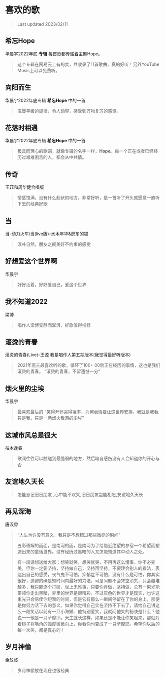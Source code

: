 # 喜欢的歌

> Last updated 2023/02/11
## 希忘Hope
华晨宇2022年底 **专辑**
每首歌都传递着主题Hope。

> 这个专辑在网易云上有的卖，共收录了11首歌曲，真的好听！另外YouTube Music上可以免费听。


## 向阳而生
华晨宇2022年底专辑 **希忘Hope** 中的一首
> 温暖平缓的旋律，令人动容，感受到万物复苏的感觉。


## 花落时相遇
华晨宇2022年底专辑 **希忘Hope** 中的一首
> 极具同理心的歌词，就像专辑的名字一样，**Hope**。每一个正在或者已经经历过艰难困苦的人，都会从中共情。

## 传奇
王菲和周华健合唱版
> 情感饱满，没有什么起伏的地方，非常好听，是一首听了开头就愿意一直听下去的经典好歌

## 当
当-动力火车/当(live版)-水木年华&房东的猫
> 淳朴自然，朋友之间美好不约束的感觉

## 好想爱这个世界啊
华晨宇
> 好好活着，好好爱自己，爱这个世界

## 我不知道2022
梁博
> 唱作人梁博安静而澎湃，好歌值得推荐

## 滚烫的青春
滚烫的青春(Live)-王源 
我是唱作人第五期版本(我觉得最好听版本)
> 2021年高三最喜欢听的歌，循环了100+
> 00后正在经历的事情，这也是我们滚烫的青春。
> ”滚烫的青春，不留遗憾一分“

## 烟火里的尘埃
华晨宇
> 最喜欢最后的 “笑得开怀哭得坦率，为何表情要让这世界安排，我就是我我只是我，只是一场烟火散落的尘埃”

## 这城市风总是很大
枯木逢春
> 歌词往往可以触碰到最脆弱的地方，然后暗自感伤没有人会知道你的开心与否

## 友谊地久天长

> 怎能忘记旧日朋友 ,心中能不欢笑,旧日朋友岂能相忘,友谊地久天长

## 再见深海
唐汉霄
> “人生也许没有意义，我只是不想错过那些微亮的瞬间”
> 
> 五彩斑斓的画面，是南河的画，是南河为了给临近绝望的参宿一个希望而塑造出来的童话世界。没有经历过黑暗的人又怎能知道其中动人之处。
> 
> 有一段话想送给大家：想笑就笑，想哭就哭，不用再这么懂事，你不必完美，但你一定要坚持，坚持做自己，坚持再坚持，不要理会别人的看法，表达出自己的感受，丧气鬼不可怕，抑郁症不可怕，没有什么是可怕，你其实很好，逃避的确是短时间内最好的力法，可是问题不会凭空消失，只会越堆越多，我只能逐个打破，世上无难事，只要你肯做，坚持做，总有一束光能带领你走出黑暗，梦里的世界是很精彩，不过灰色的世界才是现实，也许这束光只会陪伴你短暂的时间，但是它有那么一瞬间停留在了你的身上，那便是你努力活下去的意义。如果你觉得自己实在坚持不下去了，请给自己讲这么一段笑话以前有一只小海獭、他特别爱笑，我就问他笑的秘诀是什么？他说一一他是一只萨摩耶，天生就长这样，如果还是不能让你笑起来，那就对着镜子将嘴角的弧度微微向上，你看你也变成了一只萨摩耶。希望你以后的每一次笑，都是真心的！

## 岁月神偷
金玟岐
> 岁月神偷放在现在也很经典